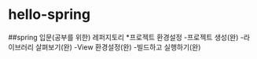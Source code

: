 # hello-spring
##spring 입문(공부를 위한) 레퍼지토리
*프로젝트 환경설정
  -프로젝트 생성(완)
  -라이브러리 살펴보기(완)
  -View 환경설정(완)
  -빌드하고 실행하기(완)

